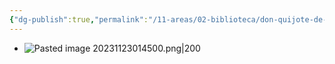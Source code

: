 ```yaml
---
{"dg-publish":true,"permalink":"/11-areas/02-biblioteca/don-quijote-de-la-mancha-ii/","noteIcon":""}
---
```


- ![Pasted image 20231123014500.png|200](/img/user/11%20%C3%81reas%20%E2%9A%99/02%20Biblioteca/%F0%9F%92%BE%20Adjuntos/Pasted%20image%2020231123014500.png)
